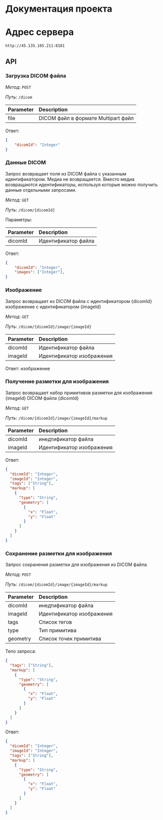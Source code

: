 # Документация проекта

# Адрес сервера

`http://45.135.165.211:8181`

## API

### Загрузка DICOM файла

*Метод*: `POST`

*Путь*: `/dicom`

| Parameter | Description |
| :----------- | :--------------- |
| file | DICOM файл в формате Multipart файл |

Ответ:


```json
{
    "dicomId": "Integer"
}
```

### Данные DICOM

Запрос возвращает поля из DICOM файла с указанным идентификатором. Медиа не возвращается. Вместо медиа возвращаются идентификаторы, используя которые можно получить данные отдельными запросами.

*Метод*: `GET`

*Путь*: `/dicom/{dicomId}`

Параметры:

| Parameter | Description |
| :----------- | :--------------- |
| dicomId | Идентификатор файла|

Ответ:

```json
{
    "dicomId": "Integer",
    "images": ["Integer"],
}
```

### Изображение

Запрос возвращает из DICOM файла с идентификатором {dicomId} изображение с идентификатором {imageId}

*Метод*: `GET`

*Путь*: `/dicom/{dicomId}/image/{imageId}`

| Parameter | Description |
| :----------- | :--------------- |
| dicomId | Идентификатор файла |
| imageId | Идентификатор изображения |

Ответ: изображение

### Получение разметки для изображения

Запрос возвращает набор примитивов разметки для изображения {imageId} DICOM файла {dicomId}

*Метод*: `GET`

*Путь*:  `/dicom/{dicomId}/image/{imageId}/markup`

| Parameter | Description |
| :----------- | :--------------- |
| dicomId | инедтификатор файла |
| imageId | Идентификатор изображения |

Ответ:

```json
{
  "dicomId": "Integer",
  "imageId": "Integer",
  "tags": ["String"],
  "markup": [
    {
      "type": "String",
      "geometry": [
        {
          "x": "Float",
          "y": "Float"
        }
      ]
    }
  ]
}
```

### Сохранение разметки для изображения

Запрос сохранения разметки для изображения из DICOM файла 

*Метод*: `POST`

*Путь*:  `/dicom/{dicomId}/image/{imageId}/markup`

| Parameter | Description |
| :----------- | :--------------- |
| dicomId | инедтификатор файла |
| imageId | Идентификатор изображения |
| tags | Список тегов |
| type | Тип примитива |
| geometry | Список точек примитива |

Тело запроса:

```json
{
  "tags": ["String"],
  "markup": [
    {
      "type": "String",
      "geometry": [
        {
          "x": "Float",
          "y": "Float"
        }
      ]
    }
  ]
}
```

Ответ:

```json
{
  "dicomId": "Integer",
  "imageId": "Integer",
  "tags": ["String"],
  "markup": [
    {
      "type": "String",
      "geometry": [
        {
          "x": "Float",
          "y": "Float"
        }
      ]
    }
  ]
}
```
